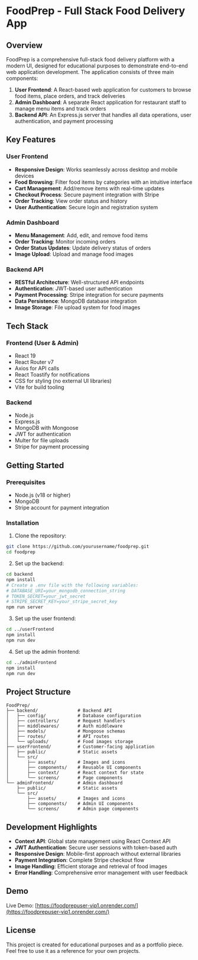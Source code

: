 # FoodPrep - Full Stack Food Delivery App

## Overview

FoodPrep is a comprehensive full-stack food delivery platform with a modern UI, designed for educational purposes to demonstrate end-to-end web application development. The application consists of three main components:

1. **User Frontend**: A React-based web application for customers to browse food items, place orders, and track deliveries
2. **Admin Dashboard**: A separate React application for restaurant staff to manage menu items and track orders
3. **Backend API**: An Express.js server that handles all data operations, user authentication, and payment processing

## Key Features

### User Frontend
- **Responsive Design**: Works seamlessly across desktop and mobile devices
- **Food Browsing**: Filter food items by categories with an intuitive interface
- **Cart Management**: Add/remove items with real-time updates
- **Checkout Process**: Secure payment integration with Stripe
- **Order Tracking**: View order status and history
- **User Authentication**: Secure login and registration system

### Admin Dashboard
- **Menu Management**: Add, edit, and remove food items
- **Order Tracking**: Monitor incoming orders
- **Order Status Updates**: Update delivery status of orders
- **Image Upload**: Upload and manage food images

### Backend API
- **RESTful Architecture**: Well-structured API endpoints
- **Authentication**: JWT-based user authentication
- **Payment Processing**: Stripe integration for secure payments
- **Data Persistence**: MongoDB database integration
- **Image Storage**: File upload system for food images

## Tech Stack

### Frontend (User & Admin)
- React 19
- React Router v7
- Axios for API calls
- React Toastify for notifications
- CSS for styling (no external UI libraries)
- Vite for build tooling

### Backend
- Node.js
- Express.js
- MongoDB with Mongoose
- JWT for authentication
- Multer for file uploads
- Stripe for payment processing

## Getting Started

### Prerequisites
- Node.js (v18 or higher)
- MongoDB
- Stripe account for payment integration

### Installation

1. Clone the repository:
```bash
git clone https://github.com/yourusername/foodprep.git
cd foodprep
```

2. Set up the backend:
```bash
cd backend
npm install
# Create a .env file with the following variables:
# DATABASE_URI=your_mongodb_connection_string
# TOKEN_SECRET=your_jwt_secret
# STRIPE_SECRET_KEY=your_stripe_secret_key
npm run server
```

3. Set up the user frontend:
```bash
cd ../userFrontend
npm install
npm run dev
```

4. Set up the admin frontend:
```bash
cd ../adminFrontend
npm install
npm run dev
```

## Project Structure

```
FoodPrep/
├── backend/               # Backend API
│   ├── config/            # Database configuration
│   ├── controllers/       # Request handlers
│   ├── middlewares/       # Auth middleware
│   ├── models/            # Mongoose schemas
│   ├── routes/            # API routes
│   └── uploads/           # Food images storage
├── userFrontend/          # Customer-facing application
│   ├── public/            # Static assets
│   └── src/
│       ├── assets/        # Images and icons
│       ├── components/    # Reusable UI components
│       ├── context/       # React context for state
│       └── screens/       # Page components
└── adminFrontend/         # Admin dashboard
    ├── public/            # Static assets
    └── src/
        ├── assets/        # Images and icons
        ├── components/    # Admin UI components
        └── screens/       # Admin page components
```

## Development Highlights

- **Context API**: Global state management using React Context API
- **JWT Authentication**: Secure user sessions with token-based auth
- **Responsive Design**: Mobile-first approach without external libraries
- **Payment Integration**: Complete Stripe checkout flow
- **Image Handling**: Efficient storage and retrieval of food images
- **Error Handling**: Comprehensive error management with user feedback

## Demo

Live Demo: [https://foodprepuser-vip1.onrender.com/](https://foodprepuser-vip1.onrender.com/)

## License

This project is created for educational purposes and as a portfolio piece. Feel free to use it as a reference for your own projects.

